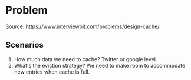 # Problem
Source: https://www.interviewbit.com/problems/design-cache/

## Scenarios
1. How much data we need to cache? Twitter or google level.
2. What's the eviction strategy? We need to make room to accommodate new entries when cache is full.
